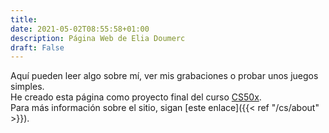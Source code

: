```yaml
---
title:
date: 2021-05-02T08:55:58+01:00
description: Página Web de Elia Doumerc
draft: False
---
```

Aquí pueden leer algo sobre mí, ver mis grabaciones o probar unos juegos simples. \
He creado esta página como proyecto final del curso [CS50x](https://www.edx.org/es/course/cs50s-introduction-to-computer-science). \
Para más información sobre el sitio, sigan [este enlace]({{< ref "/cs/about" >}}).